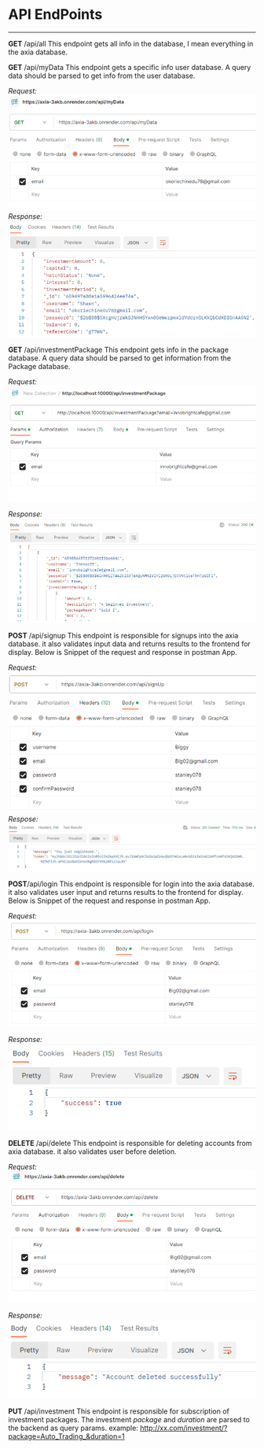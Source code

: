 # API EndPoints

---

**GET** /api/all
This endpoint gets all info in the database, I mean everything in the axia database.

**GET** /api/myData
This endpoint gets a specific info user database. A query data should be parsed to get info from the user database.

_Request:_
![Alt text](image-6.png)
_Response:_
![Alt text](image-7.png)

**GET** /api/investmentPackage
This endpoint gets info in the package database. A query data should be parsed to get information from the Package database.

_Request:_
![Alt text](image-8.png)

_Response:_
![Alt text](image-9.png)

**POST** /api/signup
This endpoint is responsible for signups into the axia database. it also validates input data and returns results to the frontend for display. Below is Snippet of the request and response in postman App.

_Request:_
![Alt text](image.png)
_Respose:_
![Alt text](image-1.png)

**POST**/api/login
This endpoint is responsible for login into the axia database. it also validates user input and returns results to the frontend for display. Below is Snippet of the request and response in postman App.

_Request:_
![Alt text](image-2.png)

_Response:_
![Alt text](image-3.png)

**DELETE** /api/delete
This endpoint is responsible for deleting accounts from axia database. it also validates user before deletion.

_Request:_
![Alt text](image-4.png)

_Response:_
![Alt text](image-5.png)

**PUT** /api/investment
This endpoint is responsible for subscription of investment packages. The investment _package_ and _duration_ are parsed to the backend as query params.
example:
http://xx.com/investment/?package=Auto_Trading_&duration=1

